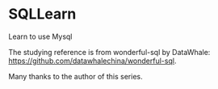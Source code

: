 # SQLLearn

Learn to use Mysql

The studying reference is from wonderful-sql by DataWhale: https://github.com/datawhalechina/wonderful-sql.

Many thanks to the author of this series.
